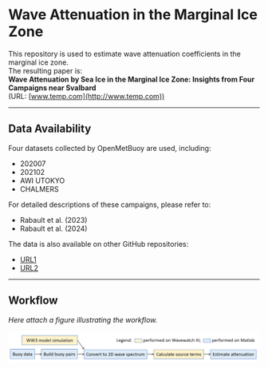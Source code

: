 # Wave Attenuation in the Marginal Ice Zone

This repository is used to estimate wave attenuation coefficients in the marginal ice zone.  
The resulting paper is:  
**Wave Attenuation by Sea Ice in the Marginal Ice Zone: Insights from Four Campaigns near Svalbard**  
(URL: [www.temp.com](http://www.temp.com))

---

## Data Availability

Four datasets collected by OpenMetBuoy are used, including:  
- 202007  
- 202102  
- AWI UTOKYO  
- CHALMERS  

For detailed descriptions of these campaigns, please refer to:  
- Rabault et al. (2023)  
- Rabault et al. (2024)

The data is also available on other GitHub repositories:  
- [URL1](#)  
- [URL2](#)

---

## Workflow

*Here attach a figure illustrating the workflow.*

![Workflow Diagram](workflow.png)  
